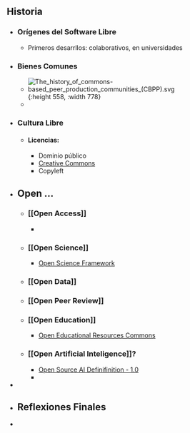 ## Historia
- ### Orígenes del Software Libre
	- Primeros desarrllos: colaborativos, en universidades
- ### Bienes Comunes
	- ![The_history_of_commons-based_peer_production_communities_(CBPP).svg](https://upload.wikimedia.org/wikipedia/commons/d/da/The_history_of_commons-based_peer_production_communities_%28CBPP%29.svg){:height 558, :width 778}
	-
- ### Cultura Libre
	- #### Licencias:
		- Dominio público
		- [Creative Commons](https://creativecommons.org/)
		- Copyleft
- ## Open ...
	- ### [[Open Access]]
		-
	- ### [[Open Science]]
		- [Open Science Framework](https://osf.io/)
	- ### [[Open Data]]
	- ### [[Open Peer Review]]
	- ### [[Open Education]]
		- [Open Educational Resources Commons](https://oercommons.org/)
	- ### [[Open Artificial Inteligence]]?
		- [Open Source AI Definifinition - 1.0](https://opensource.org/ai/open-source-ai-definition)
		-
-
- ## Reflexiones Finales
-